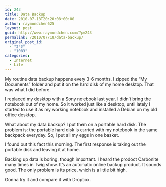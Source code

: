 ```yaml
---
id: 243
title: Data Backup
date: 2010-07-18T20:20:08+00:00
author: raymondchen625
layout: post
guid: http://www.raymondchen.com/?p=243
permalink: /2010/07/18/data-backup/
original_post_id:
  - "243"
  - "1083"
categories:
  - Internet
  - Life
---
```

My routine data backup happens every 3-6 months. I zipped the &#8220;My Documents&#8221; folder and put it on the hard disk of my home desktop. That was what I did before.

I replaced my desktop with a Sony notebook last year. I didn&#8217;t bring the notebook out of my home. So it worked just like a desktop, until lately I started to use it as my working notebook and installed a Debian on my old office desktop.

What about my data backup? I put them on a portable hard disk. The problem is: the portable hard disk is carried with my notebook in the same backpack everyday. So, I put all my eggs in one basket.

I found out this fact this morning. The first response is taking out the portable disk and leaving it at home.

Backing up data is boring, though important. I heard the prodoct Carbonite many times in Twig show. It&#8217;s an automatic online backup product. It sounds good. The only problem is its price, which is a little bit high.

Gonna try it and compare it with Dropbox.